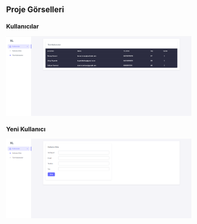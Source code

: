## Proje Görselleri

### Kullanıcılar
![Kullanıcılar](https://github.com/kececirecep/php-dashboard/blob/main/admin/assets/img/all-users.PNG)

### Yeni Kullanıcı
![Yeni Kullanıcı](https://github.com/kececirecep/php-dashboard/blob/main/admin/assets/img/new-user.PNG)
